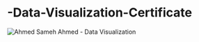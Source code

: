 # -Data-Visualization-Certificate
![Ahmed Sameh Ahmed - Data Visualization](https://user-images.githubusercontent.com/95590479/210119987-8f8928e9-b0cd-4ba5-a801-348fba363f55.png)
